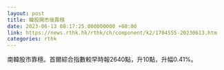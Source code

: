 ```yaml
---
layout: post
title: 韓股開市後靠穩
date: 2023-06-13 08:17:25.000000000 +08:00
link: https://news.rthk.hk/rthk/ch/component/k2/1704555-20230613.htm
categories: rthk
---
```


南韓股市靠穩。首爾綜合指數較早時報2640點，升10點，升幅0.41%。
